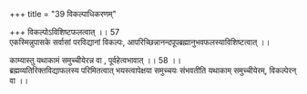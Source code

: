 +++
title = "39 विकल्पाधिकरणम्"

+++
विकल्पोऽविशिष्टफलत्वात् ।। 57  
एकस्मिन्नुपासके सर्वासां परविद्यानां विकल्पः, आपरिच्छिन्नानन्दपूपब्रह्मानुभवफलस्याविशिष्टत्वात् ।।

काम्यास्तु यथाकामं समुच्चीयेरन्न वा , पूर्वहेत्वभावात् ।। 58 ।।   
ब्रह्मव्यतिरिक्तविद्याफलस्य परिमितत्वात् भयस्त्वापेक्षया समुच्चयः संभवतीति यथाकाम् समुच्चीयेरम्, विकल्पेरन् वा ।।